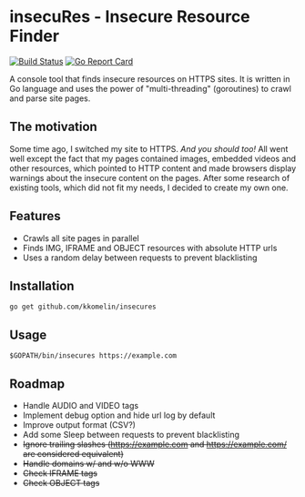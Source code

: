 # insecuRes - Insecure Resource Finder
[![Build Status](https://travis-ci.org/kkomelin/insecures.svg)](https://travis-ci.org/kkomelin/insecures)
[![Go Report Card](https://goreportcard.com/badge/github.com/kkomelin/insecures)](https://goreportcard.com/report/github.com/kkomelin/insecures)

A console tool that finds insecure resources on HTTPS sites.
It is written in Go language and uses the power of "multi-threading" (goroutines) to crawl and parse site pages.

## The motivation

Some time ago, I switched my site to HTTPS. _And you should too!_
All went well except the fact that my pages contained images, embedded videos and other resources,
which pointed to HTTP content and made browsers display warnings about the insecure content on the pages.
After some research of existing tools, which did not fit my needs, I decided to create my own one.

## Features

- Crawls all site pages in parallel
- Finds IMG, IFRAME and OBJECT resources with absolute HTTP urls
- Uses a random delay between requests to prevent blacklisting

## Installation

```
go get github.com/kkomelin/insecures
```

## Usage

```
$GOPATH/bin/insecures https://example.com
```

## Roadmap

- Handle AUDIO and VIDEO tags
- Implement debug option and hide url log by default
- Improve output format (CSV?)
- Add some Sleep between requests to prevent blacklisting
- ~~Ignore trailing slashes (https://example.com and https://example.com/ are considered equivalent)~~
- ~~Handle domains w/ and w/o WWW~~
- ~~Check IFRAME tags~~
- ~~Check OBJECT tags~~
